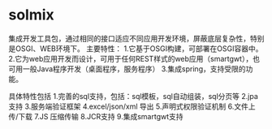 solmix
======
集成开发工具包，通过相同的接口适应不同应用开发环境，屏蔽底层复杂性，特别是OSGI、WEB环境下。
主要特性：
1.它基于OSGI构建，可部署在OSGI容器中。
2.它为web应用开发而设计，可用于任何REST样式的web应用（smartgwt），也可用一般Java程序开发（桌面程序，服务程序）
3.集成spring，支持受限的功能。

具体特性包括
1.完善的sql支持，包括：sql模板，sql自动组装，sql分页等
2.jpa支持
3.服务端验证框架
4.excel/json/xml 导出
5.声明式权限验证机制
6.文件上传/下载
7.JS 压缩传输
8.JCR支持
9.集成smartgwt支持



